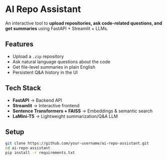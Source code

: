 #  AI Repo Assistant

An interactive tool to **upload repositories, ask code-related questions, and get summaries** using FastAPI + Streamlit + LLMs.

##  Features
- Upload a `.zip` repository
- Ask natural language questions about the code
- Get file-level summaries in plain English
- Persistent Q&A history in the UI

##  Tech Stack
- **FastAPI** → Backend API
- **Streamlit** → Interactive frontend
- **Sentence Transformers + FAISS** → Embeddings & semantic search
- **LaMini-T5** → Lightweight summarization/Q&A LLM

##  Setup
```bash
git clone https://github.com/your-username/ai-repo-assistant.git
cd ai-repo-assistant
pip install -r requirements.txt
